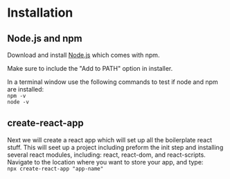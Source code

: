 # Installation

## Node.js and npm
Download and install [Node.js](https://nodejs.org/en/download/) which comes with npm.

Make sure to include the "Add to PATH" option in installer.
  
In a terminal window use the following commands to test if node and npm are installed:  
`npm -v`   
`node -v`  

## create-react-app
Next we will create a react app which will set up all the boilerplate react stuff. This will seet up a project including preform the init step and installing several react modules, including: react, react-dom, and react-scripts. Navigate to the location where you want to store your app, and type:  
`npx create-react-app "app-name"`
